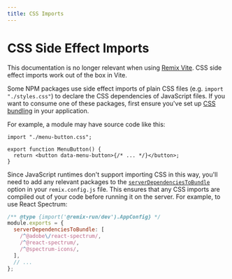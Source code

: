 ```yaml
---
title: CSS Imports
---
```


# CSS Side Effect Imports

<docs-warning>This documentation is no longer relevant when using [Remix Vite][remix-vite]. CSS side effect imports work out of the box in Vite.</docs-warning>

Some NPM packages use side effect imports of plain CSS files (e.g. `import "./styles.css"`) to declare the CSS dependencies of JavaScript files. If you want to consume one of these packages, first ensure you've set up [CSS bundling][css-bundling] in your application.

For example, a module may have source code like this:

```tsx
import "./menu-button.css";

export function MenuButton() {
  return <button data-menu-button>{/* ... */}</button>;
}
```

Since JavaScript runtimes don't support importing CSS in this way, you'll need to add any relevant packages to the [`serverDependenciesToBundle`][server-dependencies-to-bundle] option in your `remix.config.js` file. This ensures that any CSS imports are compiled out of your code before running it on the server. For example, to use React Spectrum:

```js filename=remix.config.js
/** @type {import('@remix-run/dev').AppConfig} */
module.exports = {
  serverDependenciesToBundle: [
    /^@adobe\/react-spectrum/,
    /^@react-spectrum/,
    /^@spectrum-icons/,
  ],
  // ...
};
```

[css-bundling]: ./bundling
[server-dependencies-to-bundle]: ../file-conventions/remix-config#serverdependenciestobundle
[remix-vite]: ../future/vite
